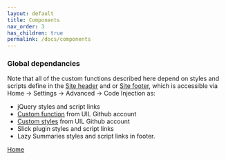 ```yaml
---
layout: default
title: Components
nav_order: 3
has_children: true
permalink: /docs/components
---
```


### Global dependancies 

Note that all of the custom functions described here depend on styles and scripts define in the [Site header](/Docs/header_code) and or [Site footer](/Docs/footer_code), which is accessible via Home -> Settings -> Advanced -> Code Injection as:

- jQuery styles and script links
- [Custom function](/Docs/javascript.html) from UIL Github account
- [Custom styles](/Docs/styles.html) from UIL Github account
- Slick plugin styles and script links
- Lazy Summaries styles and script links in footer. 

<a href="{{ site.baseurl }}/index.html"><i class='fa fa-home'></i> Home</a>